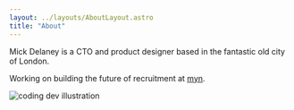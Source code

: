 ```yaml
---
layout: ../layouts/AboutLayout.astro
title: "About"
---
```


Mick Delaney is a CTO and product designer based in the fantastic old city of London. 

Working on building the future of recruitment at [myn](https://myn.co.uk/).

<div>
  <img src="/avatar.jpg" class="sm:w-1/2 mx-auto" alt="coding dev illustration">
</div>
